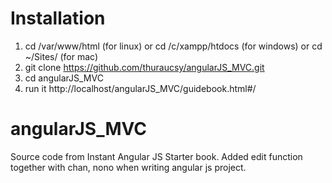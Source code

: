 # Installation
1. cd /var/www/html (for linux) or cd /c/xampp/htdocs (for windows) or cd ~/Sites/ (for mac)
2. git clone https://github.com/thuraucsy/angularJS_MVC.git 
3. cd angularJS_MVC
4. run it http://localhost/angularJS_MVC/guidebook.html#/

# angularJS_MVC
Source code from Instant Angular JS Starter book. Added edit function together with chan, nono when writing angular js project.
